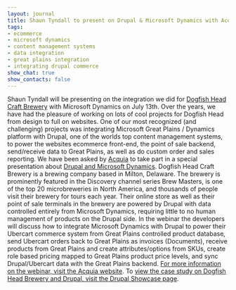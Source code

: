 ```yaml
---
layout: journal
title: Shaun Tyndall to present on Drupal & Microsoft Dynamics with Acquia
tags: 
- ecommerce
- microsoft dynamics
- content management systems
- data integration
- great plains integration
- integrating drupal commerce
show_chat: true
show_contacts: false
---
```


Shaun Tyndall will be presenting on the integration we did for <a href="http://www.dogfish.com" target="_blank">Dogfish Head Craft Brewery</a> with Microsoft Dynamics on July 13th. Over the years, we have had the pleasure of working on lots of cool projects for Dogfish Head from design to full on websites. One of our most recognized (and challenging) projects was integrating Microsoft Great Plains / Dynamics platform with Drupal, one of the worlds top content management systems, to power the websites ecommerce front-end, the point of sale backend, send/receive data to Great Plains, as well as do custom order and sales reporting. We have been asked by <a href="http://acquia.com/" target="_blank">Acquia</a> to take part in a special presentation about <a href="http://www.acquia.com/resources/acquia-tv/conference/drupal-and-microsoft-dynamics-crm-integration" target="_blank">Drupal and Microsoft Dynamics</a>. Dogfish Head Craft Brewery is a brewing company based in Milton, Delaware. The brewery is prominently featured in the Discovery channel series Brew Masters, is one of the top 20 microbreweries in North America, and thousands of people visit their brewery for tours each year. Their online store as well as their point of sale terminals in the brewery are powered by Drupal with data controlled entirely from Microsoft Dynamics, requiring little to no human management of products on the Drupal side. In the webinar the developers will discuss how to integrate Microsoft Dynamics with Drupal to power their Ubercart commerce system from Great Plains controlled product database, send Ubercart orders back to Great Plains as invoices (Documents), receive products from Great Plains and create attributes/options from SKUs, create role based pricing mapped to Great Plains product price levels, and sync Drupal/Ubercart data with the Great Plains backend. <a href="http://www.acquia.com/resources/acquia-tv/conference/drupal-and-microsoft-dynamics-crm-integration" target="_blank">For more information on the webinar, visit the Acquia website</a>. To <a href="http://drupal.org/node/519030" target="_blank">view the case study on Dogfish Head Brewery and Drupal, visit the Drupal Showcase page</a>.